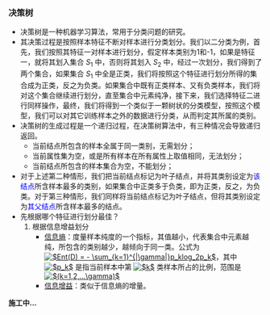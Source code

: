 ### 决策树

- 决策树是一种机器学习算法，常用于分类问题的研究。
- 其决策过程是按照样本特征不断对样本进行分类划分。我们以二分类为例，首先，我们按照其特征一对样本进行划分，假定样本类别为1和-1，如果是特征一，就将其划入集合 $S_1$ 中，否则将其划入 $S_2$ 中，经过一次划分，我们得到了两个集合，如果集合 $S_1$ 中全是正类，我们将按照这个特征进行划分所得的集合成为正类，反之为负类。如果集合中既有正类样本、又有负类样本，我们将对这个集合继续进行划分，直至集合中元素纯净，接下来，我们选择特征二进行同样操作，最终，我们将得到一个类似于一颗树状的分类模型，按照这个模型，我们可以对其它训练样本之外的数据进行分类，从而判定其所属的类别。
- 决策树的生成过程是一个递归过程，在决策树算法中，有三种情况会导致递归返回。
  - 当前结点所包含的样本全属于同一类别，无需划分；
  - 当前属性集为空，或是所有样本在所有属性上取值相同，无法划分；
  - 当前结点所包含的样本集合为空，不能划分；
- 对于上述第二种情形，我们把当前结点标记为叶子结点，并将其类别设定为<font color="#00f">该结点</font>所含样本最多的类别，如果集合中正类多于负类，即为正类，反之，为负类。对于第三种情形，我们同样将当前结点标记为叶子结点，但将其类别设定为<font color="#00f">其父结点</font>所含样本最多的结点。
- 先根据哪个特征进行划分最佳？
  1. 根据信息增益划分
     - [信息熵](https://baike.baidu.com/item/%E4%BF%A1%E6%81%AF%E7%86%B5/7302318?fr=aladdin)：度量样本纯度的一个指标，其值越小，代表集合中元素越纯，所包含的类别越少，越倾向于同一类。公式为 <a href="https://www.codecogs.com/eqnedit.php?latex=$Ent(D)&space;=&space;-&space;\sum_{k=1}^{|\gamma|}p_klog_2p_k$" target="_blank"><img src="https://latex.codecogs.com/gif.latex?$Ent(D)&space;=&space;-&space;\sum_{k=1}^{|\gamma|}p_klog_2p_k$" title="$Ent(D) = - \sum_{k=1}^{|\gamma|}p_klog_2p_k$" /></a>，其中 <a href="https://www.codecogs.com/eqnedit.php?latex=$p_k$" target="_blank"><img src="https://latex.codecogs.com/gif.latex?$p_k$" title="$p_k$" /></a> 是指当前样本中第 <a href="https://www.codecogs.com/eqnedit.php?latex=$k$" target="_blank"><img src="https://latex.codecogs.com/gif.latex?$k$" title="$k$" /></a> 类样本所占的比例，范围是 <a href="https://www.codecogs.com/eqnedit.php?latex=$(k=1,2,...\gamma)$" target="_blank"><img src="https://latex.codecogs.com/gif.latex?$(k=1,2,...\gamma)$" title="$(k=1,2,...\gamma)$" /></a>
     - [信息增益](https://baike.baidu.com/item/%E4%BF%A1%E6%81%AF%E5%A2%9E%E7%9B%8A/8864911?fr=aladdin)：类似于信息熵的增量。



**施工中...**
